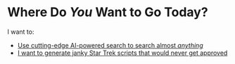 # Where Do *You* Want to Go Today?

I want to:

* [Use cutting-edge AI-powered search to search almost *anything*](https://github.com/jina-ai/jina)
* [I want to generate janky Star Trek scripts that would never get approved](https://github.com/alexcg1/easy_text_generator)
